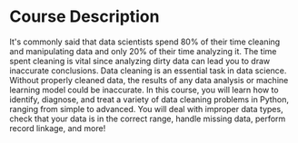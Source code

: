 # Course Description
It's commonly said that data scientists spend 80% of their time cleaning and manipulating data and only 20% of their time analyzing it. 
The time spent cleaning is vital since analyzing dirty data can lead you to draw inaccurate conclusions. 
Data cleaning is an essential task in data science. 
Without properly cleaned data, the results of any data analysis or machine learning model could be inaccurate. 
In this course, you will learn how to identify, diagnose, and treat a variety of data cleaning problems in Python, ranging from simple to advanced. 
You will deal with improper data types, check that your data is in the correct range, handle missing data, perform record linkage, and more!
